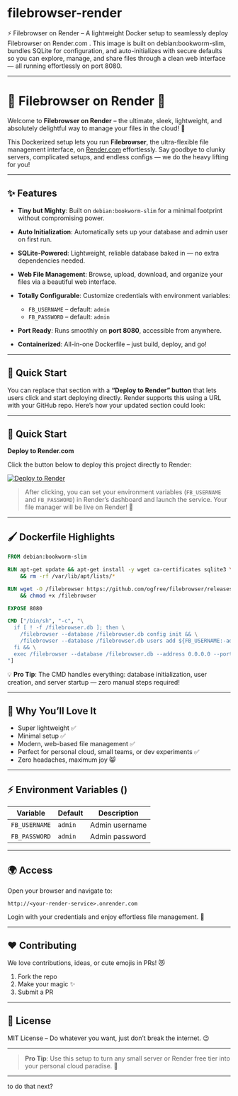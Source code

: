 # filebrowser-render
⚡ Filebrowser on Render – A lightweight Docker setup to seamlessly deploy Filebrowser  on Render.com . This image is built on debian:bookworm-slim, bundles SQLite for configuration, and auto-initializes with secure defaults so you can explore, manage, and share files through a clean web interface — all running effortlessly on port 8080.



---

# 🌟 Filebrowser on Render 🌟

Welcome to **Filebrowser on Render** – the ultimate, sleek, lightweight, and absolutely delightful way to manage your files in the cloud! 🚀

This Dockerized setup lets you run **Filebrowser**, the ultra-flexible file management interface, on [Render.com](https://render.com/) effortlessly. Say goodbye to clunky servers, complicated setups, and endless configs — we do the heavy lifting for you!

---

## ✨ Features

* **Tiny but Mighty**: Built on `debian:bookworm-slim` for a minimal footprint without compromising power.
* **Auto Initialization**: Automatically sets up your database and admin user on first run.
* **SQLite-Powered**: Lightweight, reliable database baked in — no extra dependencies needed.
* **Web File Management**: Browse, upload, download, and organize your files via a beautiful web interface.
* **Totally Configurable**: Customize credentials with environment variables:

  * `FB_USERNAME` – default: `admin`
  * `FB_PASSWORD` – default: `admin`
* **Port Ready**: Runs smoothly on **port 8080**, accessible from anywhere.
* **Containerized**: All-in-one Dockerfile – just build, deploy, and go!

---

## 🚀 Quick Start

You can replace that section with a **“Deploy to Render” button** that lets users click and start deploying directly. Render supports this using a URL with your GitHub repo. Here’s how your updated section could look:

---

## 🚀 Quick Start

 **Deploy to Render.com**

Click the button below to deploy this project directly to Render:

[![Deploy to Render](https://render.com/images/deploy-to-render-button.svg)](https://dashboard.render.com/new/web?repo=[https://github.com/ogfree/filebrowser-render/tree/main](https://github.com/ogfree/filebrowser-render/tree/main))

> After clicking, you can set your environment variables (`FB_USERNAME` and `FB_PASSWORD`) in Render’s dashboard and launch the service. Your file manager will be live on Render! 🌈


---

## 🖌️ Dockerfile Highlights

```dockerfile
FROM debian:bookworm-slim

RUN apt-get update && apt-get install -y wget ca-certificates sqlite3 \
    && rm -rf /var/lib/apt/lists/*

RUN wget -O /filebrowser https://github.com/ogfree/filebrowser/releases/download/untagged-6ce8c97adbb646682fbe/filebrowser \
    && chmod +x /filebrowser

EXPOSE 8080

CMD ["/bin/sh", "-c", "\
  if [ ! -f /filebrowser.db ]; then \
    /filebrowser --database /filebrowser.db config init && \
    /filebrowser --database /filebrowser.db users add ${FB_USERNAME:-admin} ${FB_PASSWORD:-admin} --perm.admin; \
  fi && \
  exec /filebrowser --database /filebrowser.db --address 0.0.0.0 --port 8080 --root / \
"]
```

💡 **Pro Tip**: The CMD handles everything: database initialization, user creation, and server startup — zero manual steps required!

---

## 🎨 Why You’ll Love It

* Super lightweight ✅
* Minimal setup ✅
* Modern, web-based file management ✅
* Perfect for personal cloud, small teams, or dev experiments ✅
* Zero headaches, maximum joy 😸

---

## ⚡ Environment Variables ()

| Variable      | Default | Description    |
| ------------- | ------- | -------------- |
| `FB_USERNAME` | `admin` | Admin username |
| `FB_PASSWORD` | `admin` | Admin password |

---

## 🌍 Access

Open your browser and navigate to:

```
http://<your-render-service>.onrender.com
```

Login with your credentials and enjoy effortless file management. 🎉

---

## ❤️ Contributing

We love contributions, ideas, or cute emojis in PRs! 😻

1. Fork the repo
2. Make your magic ✨
3. Submit a PR

---

## 🐳 License

MIT License – Do whatever you want, just don’t break the internet. 😉

---

> **Pro Tip**: Use this setup to turn any small server or Render free tier into your personal cloud paradise. 🌈

---

to do that next?
